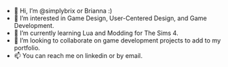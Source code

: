 - 👋 Hi, I’m @simplybrix or Brianna :)
- 👀 I’m interested in Game Design, User-Centered Design, and Game Development.
- 🌱 I’m currently learning Lua and Modding for The Sims 4.
- 💞️ I’m looking to collaborate on game development projects to add to my portfolio.
- 📫 You can reach me on linkedin or by email.

<!---
simplybrix/simplybrix is a ✨ special ✨ repository because its `README.md` (this file) appears on your GitHub profile.
You can click the Preview link to take a look at your changes.
--->

